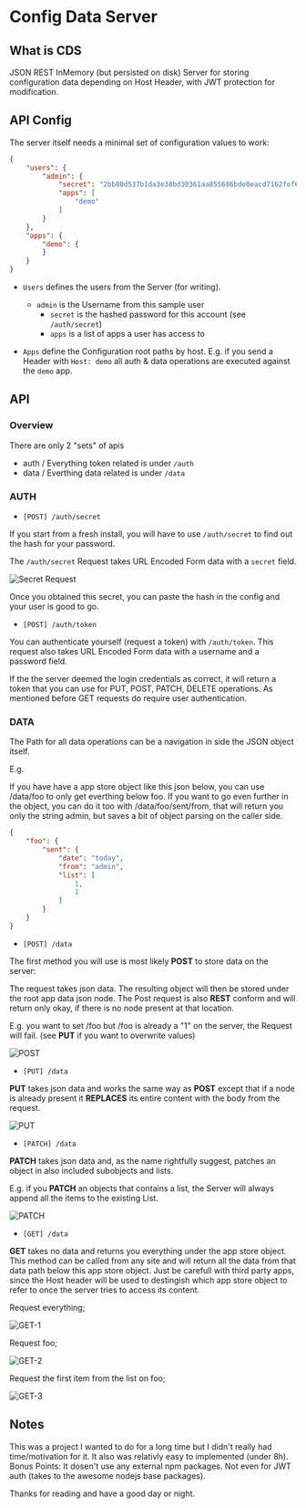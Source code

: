 ﻿# Config Data Server

## What is CDS

JSON REST InMemory (but persisted on disk) Server for storing configuration data depending on Host Header, with JWT protection for modification.

## API Config

The server itself needs a minimal set of configuration values to work:

```json
{
    "users": {
        "admin": {
            "secret": "2bb80d537b1da3e38bd30361aa855686bde0eacd7162fef6a25fe97bf527a25b", //secret
            "apps": [
                "demo"
            ]
        }
    },
    "apps": {
        "demo": {
        }
    }
}
```

- `Users` defines the users from the Server (for writing).
    - `admin` is the Username from this sample user
        - `secret` is the hashed password for this account (see `/auth/secret`) 
        - `apps` is a list of apps a user has access to

- `Apps` define the Configuration root paths by host. E.g. if you send a Header with `Host: demo` all auth & data operations are executed against the `demo` app.

## API

### Overview

There are only 2 "sets" of apis

- auth
 / Everything token related is under `/auth`
- data
 / Everthing data related is under `/data`

### AUTH

 - `[POST] /auth/secret`

If you start from a fresh install, you will have to use `/auth/secret` to find out the hash for your password.

The `/auth/secret` Request takes URL Encoded Form data with a `secret` field.

![Secret Request](./docs/Insomnia_Secret.png)

Once you obtained this secret, you can paste the hash in the config and your user is good to go.

 - `[POST] /auth/token`

You can authenticate yourself (request a token) with `/auth/token`. This request also takes URL Encoded Form data with a username and a password field.

If the the server deemed the login credentials as correct, it will return a token that you can use for PUT, POST, PATCH, DELETE operations. As mentioned before GET requests do require user authentication.

### DATA

The Path for all data operations can be a navigation in side the JSON object itself.

E.g.

If you have have a app store object like this json below, you can use /data/foo to only get everthing below foo. If you want to go even further in the object, you can do it too with /data/foo/sent/from, that will return you only the string admin, but saves a bit of object parsing on the caller side.

```json
{
    "foo": {
        "sent": {
            "date": "today",
            "from": "admin",
            "list": [
                1,
                1
            ]
        }
    }
}
```

- `[POST] /data`

The first method you will use is most likely **POST** to store data on the server:

The request takes json data. The resulting object will then be stored under the root app data json node. The Post request is also **REST** conform and will return only okay, if there is no node present at that location.

E.g. you want to set /foo but /foo is already a "1" on the server, the Request will fail. (see **PUT** if you want to overwrite values)

![POST](./docs/Insomnia_POST.png)

- `[PUT] /data`

**PUT** takes json data and works the same way as **POST** except that if a node is already present it **REPLACES** its entire content with the body from the request.

![PUT](./docs/Insomnia_PUT.png)

- `[PATCH] /data`

**PATCH** takes json data and, as the name rightfully suggest, patches an object in also included subobjects and lists.

E.g. if you **PATCH** an objects that contains a list, the Server will always append all the items to the existing List.

![PATCH](./docs/Insomnia_PATCH.png)

- `[GET] /data`

**GET** takes no data and returns you everything under the app store object. This method can be called from any site and will return all the data from that data path below this app store object. Just be carefull with third party apps, since the Host header will be used to destingish which app store object to refer to once the server tries to access its content.

Request everything;

![GET-1](./docs/Insomnia_GET.png)

Request foo;

![GET-2](./docs/Insomnia_GET_foo.png)

Request the first item from the list on foo;

![GET-3](./docs/Insomnia_GET_foo_list_item.png)

## Notes

This was a project I wanted to do for a long time but I didn't really had time/motivation for it. It also was relativly easy to implemented (under 8h). Bonus Points: It dosen't use any external npm packages. Not even for JWT auth (takes to the awesome nodejs base packages).

Thanks for reading and have a good day or night.
